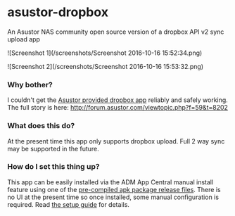 # asustor-dropbox
An Asustor NAS community open source version of a dropbox API v2 sync upload app

![Screenshot 1](/screenshots/Screenshot 2016-10-16 15:52:34.png)

![Screenshot 2](/screenshots/Screenshot 2016-10-16 15:53:32.png)

### Why bother?
I couldn't get the [Asustor provided dropbox app](http://forum.asustor.com/viewforum.php?f=59) reliably and safely working. The full story is here: http://forum.asustor.com/viewtopic.php?f=59&t=8202

### What does this do?
At the present time this app only supports dropbox upload. Full 2 way sync may be supported in the future.

### How do I set this thing up?
This app can be easily installed via the ADM App Central manual install feature using one of the [pre-compiled apk package release files](/../../releases). There is no UI at the present time so once installed, some manual configuration is required. Read [the setup guide](setup.md) for details.
